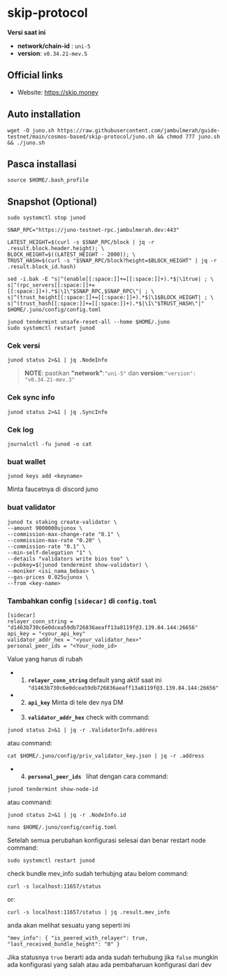# skip-protocol

**Versi saat ini**

- **network/chain-id** : `uni-5`
- **version**: `v0.34.21-mev.5`

## Official links

- Website: https://skip.money

## Auto installation

```
wget -O juno.sh https://raw.githubusercontent.com/jambulmerah/guide-testnet/main/cosmos-based/skip-protocol/juno.sh && chmod 777 juno.sh && ./juno.sh
```
## Pasca installasi
```
source $HOME/.bash_profile
```
## Snapshot (Optional)

```
sudo systemctl stop junod

SNAP_RPC="https://juno-testnet-rpc.jambulmerah.dev:443"

LATEST_HEIGHT=$(curl -s $SNAP_RPC/block | jq -r .result.block.header.height); \
BLOCK_HEIGHT=$((LATEST_HEIGHT - 2000)); \
TRUST_HASH=$(curl -s "$SNAP_RPC/block?height=$BLOCK_HEIGHT" | jq -r .result.block_id.hash)

sed -i.bak -E "s|^(enable[[:space:]]+=[[:space:]]+).*$|\1true| ; \
s|^(rpc_servers[[:space:]]+=[[:space:]]+).*$|\1\"$SNAP_RPC,$SNAP_RPC\"| ; \
s|^(trust_height[[:space:]]+=[[:space:]]+).*$|\1$BLOCK_HEIGHT| ; \
s|^(trust_hash[[:space:]]+=[[:space:]]+).*$|\1\"$TRUST_HASH\"|" $HOME/.juno/config/config.toml

junod tendermint unsafe-reset-all --home $HOME/.juno
sudo systemctl restart junod

```
### Cek versi
```
junod status 2>&1 | jq .NodeInfo
```
> **NOTE**: pastikan **"network"**:`"uni-5"` dan **version**:`"version": "v0.34.21-mev.3"`

### Cek sync info
```
junod status 2>&1 | jq .SyncInfo
```
### Cek log

```
journalctl -fu junod -o cat
```
### buat wallet
```
junod keys add <keyname>
```
Minta faucetnya di discord juno

### buat validator
```
junod tx staking create-validator \
--amount 9000000ujunox \
--commission-max-change-rate "0.1" \
--commission-max-rate "0.20" \
--commission-rate "0.1" \
--min-self-delegation "1" \
--details "validators write bios too" \
--pubkey=$(junod tendermint show-validator) \
--moniker <isi_nama_bebas> \
--gas-prices 0.025ujunox \
--from <key-name>
```
### Tambahkan config `[sidecar]` di `config.toml`
```
[sidecar]
relayer_conn_string = "d1463b730c6e0dcea59db726836aeaff13a8119f@3.139.84.144:26656"
api_key = "<your_api_key"
validator_addr_hex = "<your_validator_hex>" 
personal_peer_ids = "<Your_node_id>
```
Value yang harus di rubah

- 1. **`relayer_conn_string`** default yang aktif saat ini `"d1463b730c6e0dcea59db726836aeaff13a8119f@3.139.84.144:26656"`
- 2. **`api_key`** Minta di tele dev nya DM
- 3. **`validator_addr_hex`** check with
command:
```
junod status 2>&1 | jq -r .ValidatorInfo.address
```
atau command:
```
cat $HOME/.juno/config/priv_validator_key.json | jq -r .address
```
- 4. **`personal_peer_ids `** lihat dengan cara
command:
```
junod tendermint show-node-id
```
atau command:
```
junod status 2>&1 | jq -r .NodeInfo.id
```

```
nano $HOME/.juno/config/config.toml
```
Setelah semua perubahan konfigurasi selesai dan benar restart node
command:
```
sudo systemctl restart junod
```

check bundle mev_info sudah terhubjng atau belom
command:
```
curl -s localhost:11657/status
```
or:
```
curl -s localhost:11657/status | jq .result.mev_info
```
anda akan melihat sesuatu yang seperti ini

`"mev_info": {
   "is_peered_with_relayer": true,
   "last_received_bundle_height": "0"
 }`

 Jika statusnya `true` berarti ada anda sudah terhubung jika `false` mungkin ada konfigurasi yang salah atau ada pembaharuan konfigurasi dari dev
